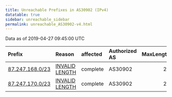 ```yaml
---
title: Unreachable Prefixes in AS30902 (IPv4)
datatable: true
sidebar: unreachable_sidebar
permalink: unreachable_AS30902-v4.html
---
```


Data as of 2019-04-27 09:45:00 UTC


<div class="datatable-begin"></div>

| Prefix                                                   | Reason                                                                                                    | affected   | Authorized AS   |   MaxLength | Anchor                                         |   unreachable /24s |
|:---------------------------------------------------------|:----------------------------------------------------------------------------------------------------------|:-----------|:----------------|------------:|:-----------------------------------------------|-------------------:|
| [87.247.168.0/23](https://stat.ripe.net/87.247.168.0/23) | [INVALID LENGTH](https://rpki-validator.ripe.net/announcement-preview?asn=AS30902&prefix=87.247.168.0/23) | complete   | AS30902         |          22 | [RIPE](unreachable_RIPE_NCC_RPKI_Root-v4.html) |                  2 |
| [87.247.170.0/23](https://stat.ripe.net/87.247.170.0/23) | [INVALID LENGTH](https://rpki-validator.ripe.net/announcement-preview?asn=AS30902&prefix=87.247.170.0/23) | complete   | AS30902         |          22 | [RIPE](unreachable_RIPE_NCC_RPKI_Root-v4.html) |                  2 |

<div class="datatable-end"></div>